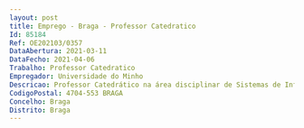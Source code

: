 ```yaml
--- 
layout: post
title: Emprego - Braga - Professor Catedratico
Id: 85184
Ref: OE202103/0357
DataAbertura: 2021-03-11
DataFecho: 2021-04-06
Trabalho: Professor Catedratico
Empregador: Universidade do Minho
Descricao: Professor Catedrático na área disciplinar de Sistemas de Informação nas Organizações e na Sociedade
CodigoPostal: 4704-553 BRAGA
Concelho: Braga
Distrito: Braga
--- 
```

